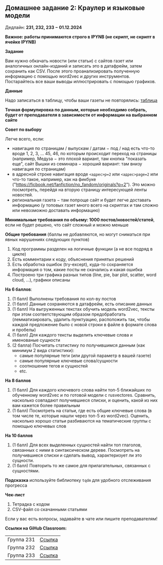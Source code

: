 ## Домашнее задание 2: Краулер и языковые модели

Дедлайн: **231, 232, 233 $-$ 01.12.2024**

**Важное: работы принимаются строго в IPYNB (не скрипт, не скрипт в ячейке IPYNB)**

**Задание**

Вам нужно обкачать новости (или статьи) с сайтов газет или аналогичных онлайн-изданий и записать это в датафрейм, затем сохранить как CSV. После этого проанализировать полученную информацию с помощью word2vec и других инструментов. Постарайтесь все ваши выводы иллюстрировать с помощью графиков. 

**Данные**

Надо записаться в таблицу, чтобы ваши газеты не повторялись: [таблица](https://docs.google.com/spreadsheets/d/1YmxnP5_LK08rqI4PLr10ObSDe6Me2rwmOYOz0kywVn0/edit?usp=sharing)

**Точная формулировка по данным, которые необходимо собрать, будет от преподавателя в зависимости от информации на выбранном сайте**

**Совет по выбору**

Легче всего, если:

- навигация по страницам / выпускам / датам $-$ под / над есть что-то вроде 1, 2, 3, ... 45, 46, по которым происходит переход на страницы (например, Медуза $-$ это плохой вариант, там кнопка "показать еще", сайт Вышки из семинара $-$ хороший вариант: там внизу навигация по страницам)
- в адресной строке навигация вроде `<адрес>p=2` или  `<адрес>page=2` или что-то такое, например, как на фикбуке ("https://ficbook.net/fanfiction/no_fandom/originals?p=2"). Это можно посмотреть, перейдя на вторую страницу интересующей ленты новостей.
- региональная газета $-$ там попроще сайт и будет легче доставать информацию (у топовых газет много всего на скриптах и там сложно или невозможно доставать информацию)


**Минимальные требования по объему: 1000 постов/новостей/статей**, если не будет решено, что сайт сложный и можно меньше

**Общие требования** (баллы не добавляются, но могут сниматься при явных нарушениях следующих пунктов)
1. Код программы разделен на логичные функции (а не все подряд в цикле)
2. Есть комментарии к коду, объяснения принятых решений
3. Есть обработка ошибок (try-except), куда-то сохраняется информация о том, какие посты не скачались и какая ошибка
4. Построено три графика разных типов (line, pie, bar plot, scatter, word cloud, ...), графики описаны

**На 6 баллов**:

1. (1 балл) Выполнены требования по кол-ву постов
2. (1 балл) Данные сохраняются в датафрейм, есть описание данных
3. (1 балл) На выгруженных текстах обучить модель word2vec, тексты при этом соответствующим образом предобработать (лемматизировать, удалить пунктуацию, расположить так, чтобы каждой предложение было с новой строки в файле в формате слова и пробелы)
4. (1 балл) Для каждого тексты выделить ключевые слова и именованые сущности
5. (2 балла) Посчитать статистику по получившимся данным (как минимум 2 вида статистики):
   - самые популярные теги (или другой параметр в вашей газете)
   - самые популярные ключевые слова/сущности
   - соотношение тегов и сущностей
   - etc.


**На 8 баллов**
1. (1 балл) Для каждого ключевого слова найти топ-5 ближайших по обученному word2vec и по готовой модели с rusvectores. Сравнить, насколько совпадают получившиеся списки, и оценить, какой из них вам кажется более правильным
2. (1 балл) Посмотреть на статьи, где есть общие ключевые слова (в том числе те, которые нашли через топ-5 из word2vec). Оценить, насколько хорошо статьи разбиваются на тематические группы с помощью ключевых слов

**На 10 баллов**

1. (1 балл) Для всех выделенных сущностей найти топ глаголов, связанных с ними в синтаксическом дереве. Посмотреть на получившиеся списки и сделать вывод, характеризует ли это сущности.
2. (1 балл) Повторить то же самое для прилагательных, связанных с сущностями.

**Подсказка** используйте библиотеку `tqdm` для удобного отслеживания прогресса

**Чек-лист**

1. Тетрадка с кодом
2. CSV-файл со скачанными статьями

Если у вас есть вопросы, задавайте в чате или пишите преподавателям!

**Ссылки на GiHub Classroom:**

<table>
    <tr><td>Группа 231</td><td><a href="https://classroom.github.com/a/yAa8cQ5m">Ссылка</a></td></tr>
    <tr><td>Группа 232</td><td><a href="https://classroom.github.com/a/wNZ5Q__p">Ссылка</a></td></td></tr>
    <tr><td>Группа 233</td><td><a href="https://classroom.github.com/a/wZ_OcA4t">Ссылка</a></td></td></tr>       
</table>

